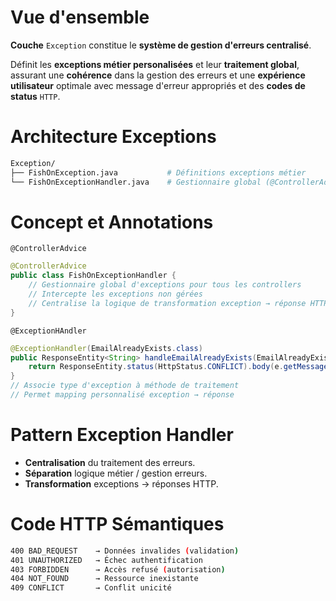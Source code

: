 # Vue d'ensemble
__Couche__ `Exception` constitue le __système de gestion d'erreurs centralisé__.

Définit les __exceptions métier personalisées__ et leur __traitement global__, assurant une __cohérence__ dans la gestion des erreurs et une __expérience utilisateur__ optimale avec message d'erreur appropriés et des __codes de status__ `HTTP`.

# Architecture Exceptions
```bash
Exception/
├── FishOnException.java           # Définitions exceptions métier
└── FishOnExceptionHandler.java    # Gestionnaire global (@ControllerAdvice)
```

# Concept et Annotations
`@ControllerAdvice`
```java
@ControllerAdvice
public class FishOnExceptionHandler {
    // Gestionnaire global d'exceptions pour tous les controllers
    // Intercepte les exceptions non gérées
    // Centralise la logique de transformation exception → réponse HTTP
}
```

`@ExceptionHAndler`
```java
@ExceptionHandler(EmailAlreadyExists.class)
public ResponseEntity<String> handleEmailAlreadyExists(EmailAlreadyExists e) {
    return ResponseEntity.status(HttpStatus.CONFLICT).body(e.getMessage());
}
// Associe type d'exception à méthode de traitement
// Permet mapping personnalisé exception → réponse
```

# Pattern Exception Handler
- __Centralisation__ du traitement des erreurs.
- __Séparation__ logique métier / gestion erreurs.
- __Transformation__ exceptions → réponses HTTP.

# Code HTTP Sémantiques
```bash
400 BAD_REQUEST    → Données invalides (validation)
401 UNAUTHORIZED   → Échec authentification
403 FORBIDDEN      → Accès refusé (autorisation)  
404 NOT_FOUND      → Ressource inexistante
409 CONFLICT       → Conflit unicité
```
